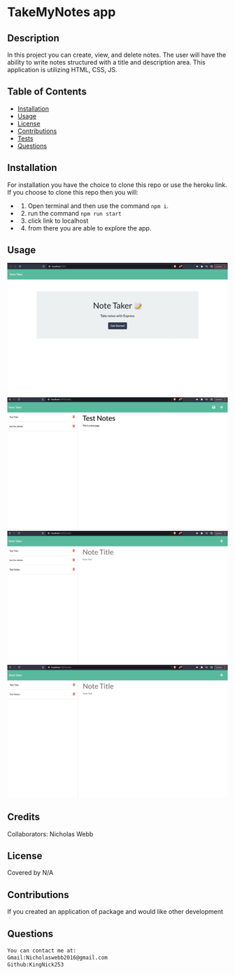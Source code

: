 
# TakeMyNotes app
 

## Description 
  In this project you can create, view, and delete notes. The user will have the ability to write notes structured with a title and description area. This application is utilizing HTML, CSS, JS.
    

    
## Table of Contents
  - [Installation](#installation)
  - [Usage](#usage)
  - [License](#license)
  - [Contributions](#contributions)
  - [Tests](#tests)
  - [Questions](#questions)
    
## Installation
  For installation you have the choice to clone this repo or use the heroku link. If you choose to clone this repo then you will: 
  - 1. Open terminal and then use the command `npm i`.
  - 2. run the command `npm run start` 
  - 3. click link to localhost
  - 4. from there you are able to explore the app.
    
    
## Usage
  ![](/images/note%20taker%201.png)
  ![](/images/Notetaker%202.png)
  ![](/images/noteTaker%203.png)
  ![](/images/NoteTaker%204.png)
    
## Credits
Collaborators: Nicholas Webb
    
  
    
    
## License
 
Covered by N/A
    
  
    
  ## Contributions
    
  If you created an application of package and would like other development
    

    
  ## Questions
    You can contact me at:
    Gmail:Nicholaswebb2016@gmail.com
    Github:KingNick253
     